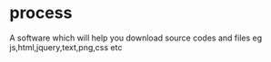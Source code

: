 # process
A software which will help you download source codes and files eg js,html,jquery,text,png,css etc
